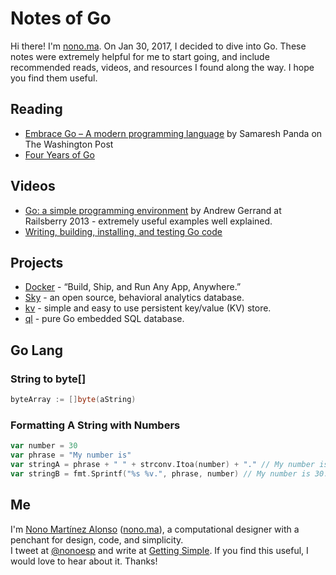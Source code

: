 # Notes of Go

Hi there! I'm [nono.ma](http://nono.ma). On Jan 30, 2017, I decided to dive into Go. These notes were extremely helpful for me to start going, and include recommended reads, videos, and resources I found along the way. I hope you find them useful.

## Reading

* [Embrace Go – A modern programming language](https://developer.washingtonpost.com/pb/blog/post/2016/04/06/embrace-go/) by Samaresh Panda on The Washington Post
* [Four Years of Go](https://blog.golang.org/4years)

## Videos

* [Go: a simple programming environment](https://vimeo.com/69237265) by Andrew Gerrand at Railsberry 2013 - extremely useful examples well explained.
* [Writing, building, installing, and testing Go code](https://www.youtube.com/watch?v=XCsL89YtqCs)

## Projects

* [Docker](https://www.docker.com/) - “Build, Ship, and Run Any App, Anywhere.”
* [Sky](https://github.com/Shopify/sky) - an open source, behavioral analytics database.
* [kv](https://github.com/cznic/kv) - simple and easy to use persistent key/value (KV) store.
* [ql](https://github.com/cznic/ql) - pure Go embedded SQL database.

## Go Lang

### String to byte[]

```go
byteArray := []byte(aString)
```
### Formatting A String with Numbers

```go
var number = 30
var phrase = "My number is"
var stringA = phrase + " " + strconv.Itoa(number) + "." // My number is 30.
var stringB = fmt.Sprintf("%s %v.", phrase, number) // My number is 30.
```

## Me

I'm [Nono Martínez Alonso](http://nono.ma) ([nono.ma](http://nono.ma)), a computational designer with a penchant for design, code, and simplicity.  
I tweet at [@nonoesp](http://www.twitter.com/nonoesp) and write at [Getting Simple](http://gettingsimple.com/). If you find this useful, I would love to hear about it. Thanks!
